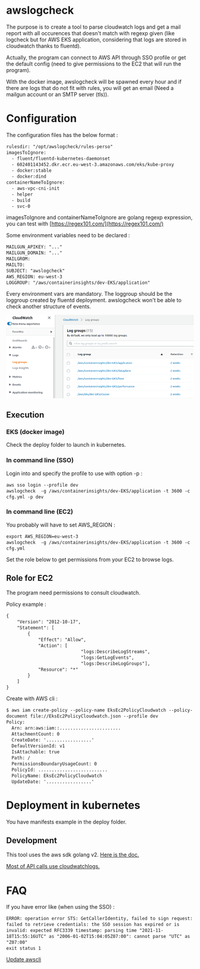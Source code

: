 # awslogcheck

The purpose is to create a tool to parse cloudwatch logs and get a mail report with all occurences that doesn't match with regexp given (like logcheck but for AWS EKS application, considering that logs are stored in cloudwatch thanks to fluentd).

Actually, the program can connect to AWS API through SSO profile or get the default config (need to give permissions to the EC2 that will run the program).

With the docker image, awslogcheck will be spawned every hour and if there are logs that do not fit with rules, you will get an email (Need a mailgun account or an SMTP server (tls)).

# Configuration

The configuration files has the below format :

```
rulesdir: "/opt/awslogcheck/rules-perso"
imagesToIgnore:
  - fluent/fluentd-kubernetes-daemonset
  - 602401143452.dkr.ecr.eu-west-3.amazonaws.com/eks/kube-proxy
  - docker:stable
  - docker:dind
containerNameToIgnore:
  - aws-vpc-cni-init
  - helper
  - build
  - svc-0
```

imagesToIgnore and containerNameToIgnore are golang regexp expression, you can test with [https://regex101.com/](https://regex101.com/)

Some environment variables need to be declared :

```
MAILGUN_APIKEY: "..."
MAILGUN_DOMAIN: "..."
MAILGROM:
MAILTO: 
SUBJECT: "awslogcheck"
AWS_REGION: eu-west-3
LOGGROUP: "/aws/containerinsights/dev-EKS/application"
```

Every environment vars are mandatory. The loggroup should be the loggroup created by fluentd deployment. awslogcheck won't be able to check another structure of events.

![loggroup](img/log-groups.png)


## Execution 

### EKS (docker image)

Check the deploy folder to launch in kubernetes. 

### In command line (SSO)

Login into and specify the profile to use with option -p :

```
aws sso login --profile dev
awslogcheck  -g /aws/containerinsights/dev-EKS/application -t 3600 -c cfg.yml -p dev
```

### In command line (EC2)

You probably will have to set AWS_REGION :

```
export AWS_REGION=eu-west-3
awslogcheck  -g /aws/containerinsights/dev-EKS/application -t 3600 -c cfg.yml
```

Set the role below to get permissions from your EC2 to browse logs.

## Role for EC2

The program need permissions to consult cloudwatch. 

Policy example :

```
{
    "Version": "2012-10-17",
    "Statement": [
        {
            "Effect": "Allow",
            "Action": [ 
                            "logs:DescribeLogStreams",
                            "logs:GetLogEvents",
                            "logs:DescribeLogGroups"],
            "Resource": "*"
        }
    ]
}
```

Create with AWS cli :

```
$ aws iam create-policy --policy-name EksEc2PolicyCloudwatch --policy-document file://EksEc2PolicyCloudwatch.json --profile dev
Policy:
  Arn: arn:aws:iam::.......................
  AttachmentCount: 0
  CreateDate: '.................'
  DefaultVersionId: v1
  IsAttachable: true
  Path: /
  PermissionsBoundaryUsageCount: 0
  PolicyId: ..........................
  PolicyName: EksEc2PolicyCloudwatch
  UpdateDate: '.................'
```

# Deployment in kubernetes

You have manifests example in the deploy folder.

## Development

This tool uses the aws sdk golang v2. [Here is the doc.](https://pkg.go.dev/github.com/aws/aws-sdk-go-v2)

[Most of API calls use cloudwatchlogs.](https://pkg.go.dev/github.com/aws/aws-sdk-go-v2/service/cloudwatchlogs)

# FAQ

If you have error like (when using the SSO) :

```
ERROR: operation error STS: GetCallerIdentity, failed to sign request: failed to retrieve credentials: the SSO session has expired or is invalid: expected RFC3339 timestamp: parsing time "2021-11-18T15:55:16UTC" as "2006-01-02T15:04:05Z07:00": cannot parse "UTC" as "Z07:00"
exit status 1
```

[Update awscli](https://docs.aws.amazon.com/cli/latest/userguide/getting-started-install.html)

